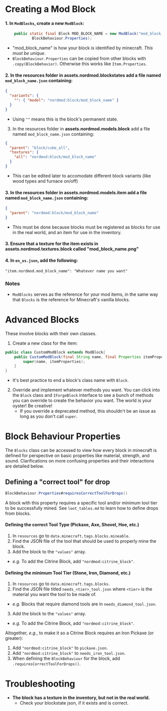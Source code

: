 # Creating a Mod Block
#### 1. In `ModBlocks`, create a new `ModBlock`:
```java
    public static final Block MOD_BLOCK_NAME = new ModBlock("mod_block_name", CreativeTab,
            BlockBehaviour.Properties);
```
* "mod_block_name" is how your block is identified by minecraft. _This must be unique_.
* `BlockBehaviour.Properties` can be copied from other blocks with `.copy(BlockBehavior)`. Otherwise this works like `Item.Properties`.

#### 2. In the resources folder in **assets.nordmod.blockstates** add a file named `mod_block_name.json` containing:
```json
{
  "variants": {
    "": { "model": "nordmod:block/mod_block_name" }
  }
}
```
* Using `""` means this is the block's permanent state.

3. In the resources folder in **assets.nordmod.models.block** add a file named `mod_block_name.json` containing:
```json
{
  "parent": "block/cube_all",
  "textures": {
    "all": "nordmod:block/mod_block_name"
  }
}
```
* This can be edited later to accomodate different block variants (like wood types and furnace on/off)

#### 3. In the resources folder in **assets.nordmod.models.item** add a file named `mod_block_name.json` containing:
```json
{
  "parent": "nordmod:block/mod_block_name"
}
```
* This must be done because blocks must be registered as blocks for use in the real world, and an item for use in the inventory.
#### 3. Ensure that a texture for the item exists in **assets.nordmod.textures.block** called "mod_block_name.png"
#### 4. In `en_us.json`, add the following:
```
"item.nordmod.mod_block_name": "Whatever name you want"
```

### Notes
* `ModBlocks` serves as the reference for your mod items, in the same way that `Blocks` is the reference for Minecraft's vanilla blocks.

# Advanced Blocks
These involve blocks with their own classes.

1. Create a new class for the item:
```java
public class CustomModBlock extends ModBlock{
    public CustomModBlock(final String name, final Properties itemProperties){
        super(name, itemProperties);
    }
}
```
* It's best practice to end a block's class name with `Block`.
2. Override and implement whatever methods you want. You can click into the `Block` class and `IForgeBlock` interface to see a bunch of methods you can override to create the behavior you want. The world is your oyster! Be creative!
   * If you override a deprecated method, this shouldn't be an issue as long as you don't call `super`. 


# Block Behaviour Properties
The `Blocks` class can be accessed to view how every block in minecraft is defined for perspective on basic properties like material, strength, and sound. Clarifications on more confusing properties and their interactions are detailed below.

## Defining a "correct tool" for drop
```java
BlockBehaviour.Properties#requiresCorrectToolForDrops()
```
A block with this property requires a specific tool and/or minimum tool tier to be successfully mined. See `loot_tables.md` to learn how to define drops from blocks.

#### Defining the correct Tool Type (Pickaxe, Axe, Shovel, Hoe, etc.)
1. In `resources` go to `data.minecraft.tags.blocks.mineable`.
2. Find the JSON file of the tool that should be used to properly mine the block.
3. Add the block to the `"values"` array.
  * _e.g._ To add the Citrine Block, add `"nordmod:citrine_block"`.

#### Defining the minimum Tool Tier (Stone, Iron, Diamond, etc.)
1. In `resources` go to `data.minecraft.tags.blocks`.
2. Find the JSON file titled `needs_<tier>_tool.json` where `<tier>` is the material you want the tool to be made of.
  * _e.g._ Blocks that require diamond tools are in `needs_diamond_tool.json`.
3. Add the block to the `"values"` array.
  * _e.g._ To add the Citrine Block, add `"nordmod:citrine_block"`.

Altogether, _e.g._, to make it so a Citrine Block requires an Iron Pickaxe (or greater):
1. Add `"nordmod:citrine_block"` to `pickaxe.json`.
2. Add `"nordmod:citrine_block"` to `needs_iron_tool.json`.
3. When defining the `BlockBehaviour` for the block, add `.requiresCorrectToolForDrops()`.

# Troubleshooting
* **The block has a texture in the inventory, but not in the real world.**
  * Check your blockstate json, if it exists and is correct.
